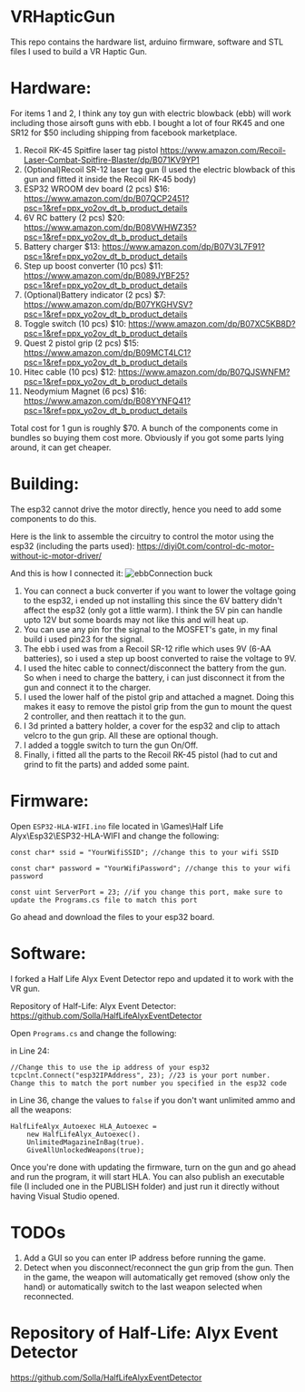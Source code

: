 # VRHapticGun

This repo contains the hardware list, arduino firmware, software and STL files I used to build a VR Haptic Gun.

# Hardware:
For items 1 and 2, I think any toy gun with electric blowback (ebb) will work including those airsoft guns with ebb. I bought a lot of four RK45 and one SR12 for $50 including shipping from facebook marketplace.
1. Recoil RK-45 Spitfire laser tag pistol https://www.amazon.com/Recoil-Laser-Combat-Spitfire-Blaster/dp/B071KV9YP1
2. (Optional)Recoil SR-12 laser tag gun (I used the electric blowback of this gun and fitted it inside the Recoil RK-45 body)
3. ESP32 WROOM dev board (2 pcs) $16: https://www.amazon.com/dp/B07QCP2451?psc=1&ref=ppx_yo2ov_dt_b_product_details
4. 6V RC battery (2 pcs) $20: https://www.amazon.com/dp/B08VWHWZ35?psc=1&ref=ppx_yo2ov_dt_b_product_details
5. Battery charger $13: https://www.amazon.com/dp/B07V3L7F91?psc=1&ref=ppx_yo2ov_dt_b_product_details
6. Step up boost converter (10 pcs) $11: https://www.amazon.com/dp/B089JYBF25?psc=1&ref=ppx_yo2ov_dt_b_product_details
7. (Optional)Battery indicator (2 pcs) $7: https://www.amazon.com/dp/B07YKGHVSV?psc=1&ref=ppx_yo2ov_dt_b_product_details
8. Toggle switch (10 pcs) $10: https://www.amazon.com/dp/B07XC5KB8D?psc=1&ref=ppx_yo2ov_dt_b_product_details
9. Quest 2 pistol grip (2 pcs) $15: https://www.amazon.com/dp/B09MCT4LC1?psc=1&ref=ppx_yo2ov_dt_b_product_details
10. Hitec cable (10 pcs) $12: https://www.amazon.com/dp/B07QJSWNFM?psc=1&ref=ppx_yo2ov_dt_b_product_details
11. Neodymium Magnet (6 pcs) $16: https://www.amazon.com/dp/B08YYNFQ41?psc=1&ref=ppx_yo2ov_dt_b_product_details

Total cost for 1 gun is roughly $70. A bunch of the components come in bundles so buying them cost more. Obviously if you got some parts lying around, it can get cheaper.

# Building:
The esp32 cannot drive the motor directly, hence you need to add some components to do this.

Here is the link to assemble the circuitry to control the motor using the esp32 (including the parts used): https://diyi0t.com/control-dc-motor-without-ic-motor-driver/

And this is how I connected it:
![ebbConnection buck](https://user-images.githubusercontent.com/10041871/185839941-cfa3aa06-466c-4cf3-883a-3b95f5192b74.png)

1. You can connect a buck converter if you want to lower the voltage going to the esp32, i ended up not installing this since the 6V battery didn't affect the esp32 (only got a little warm). I think the 5V pin can handle upto 12V but some boards may not like this and will heat up.
2. You can use any pin for the signal to the MOSFET's gate, in my final build i used pin23 for the signal.
3. The ebb i used was from a Recoil SR-12 rifle which uses 9V (6-AA batteries), so i used a step up boost converted to raise the voltage to 9V.
4. I used the hitec cable to connect/disconnect the battery from the gun. So when i need to charge the battery, i can just disconnect it from the gun and connect it to the charger.
5. I used the lower half of the pistol grip and attached a magnet. Doing this makes it easy to remove the pistol grip from the gun to mount the quest 2 controller, and then reattach it to the gun.
6. I 3d printed a battery holder, a cover for the esp32 and clip to attach velcro to the gun grip. All these are optional though.
7. I added a toggle switch to turn the gun On/Off.
8. Finally, i fitted all the parts to the Recoil RK-45 pistol (had to cut and grind to fit the parts) and added some paint.

# Firmware:
Open `ESP32-HLA-WIFI.ino` file located in \Games\Half Life Alyx\Esp32\ESP32-HLA-WIFI and change the following:

    const char* ssid = "YourWifiSSID"; //change this to your wifi SSID

    const char* password = "YourWifiPassword"; //change this to your wifi password

    const uint ServerPort = 23; //if you change this port, make sure to update the Programs.cs file to match this port

Go ahead and download the files to your esp32 board.

# Software:
I forked a Half Life Alyx Event Detector repo and updated it to work with the VR gun.

Repository of Half-Life: Alyx Event Detector: https://github.com/Solla/HalfLifeAlyxEventDetector

Open `Programs.cs` and change the following:

in Line 24:

    //Change this to use the ip address of your esp32
    tcpclnt.Connect("esp32IPAddress", 23); //23 is your port number. Change this to match the port number you specified in the esp32 code

in Line 36, change the values to `false` if you don't want unlimited ammo and all the weapons:

    HalfLifeAlyx_Autoexec HLA_Autoexec =
        new HalfLifeAlyx_Autoexec().
        UnlimitedMagazineInBag(true).
        GiveAllUnlockedWeapons(true);
                
Once you're done with updating the firmware, turn on the gun and go ahead and run the program, it will start HLA. You can also publish an executable file (I included one in the PUBLISH folder) and just run it directly without having Visual Studio opened.

# TODOs

1. Add a GUI so you can enter IP address before running the game.
2. Detect when you disconnect/reconnect the gun grip from the gun. Then in the game, the weapon will automatically get removed (show only the hand) or automatically switch to the last weapon selected when reconnected.

# Repository of Half-Life: Alyx Event Detector

https://github.com/Solla/HalfLifeAlyxEventDetector
